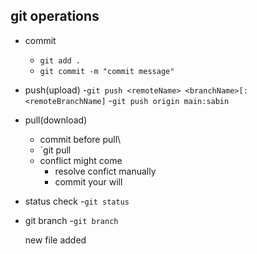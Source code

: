## git operations 
- commit
    - ` git add . `
    - ` git commit -m "commit message" `
- push(upload)
    -`git push <remoteName> <branchName>[:<remoteBranchName]`
    -`git push origin main:sabin`
- pull(download)
    - commit before pull\
    - `git pull <remoteName><remoteBranchName>
    - conflict might come
        - resolve confict manually
        - commit your will

- status check
    -`git status`
- git branch 
    -`git branch`

  new file added
